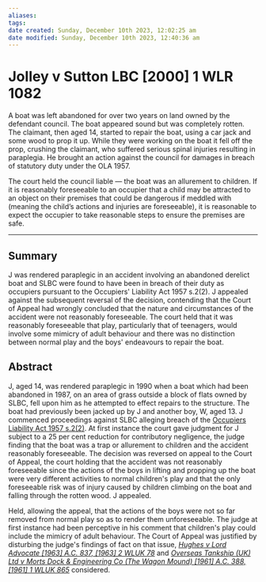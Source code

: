 ```yaml
---
aliases: 
tags: 
date created: Sunday, December 10th 2023, 12:02:25 am
date modified: Sunday, December 10th 2023, 12:40:36 am
---
```


# Jolley v Sutton LBC [2000] 1 WLR 1082

A boat was left abandoned for over two years on land owned by the defendant council. The boat appeared sound but was completely rotten. The claimant, then aged 14, started to repair the boat, using a car jack and some wood to prop it up. While they were working on the boat it fell off the prop, crushing the claimant, who suffered serious spinal injuries resulting in paraplegia. He brought an action against the council for damages in breach of statutory duty under the OLA 1957.

The court held the council liable — the boat was an allurement to children. If it is reasonably foreseeable to an occupier that a child may be attracted to an object on their premises that could be dangerous if meddled with (meaning the child’s actions and injuries are foreseeable), it is reasonable to expect the occupier to take reasonable steps to ensure the premises are safe.

---

## Summary

J was rendered paraplegic in an accident involving an abandoned derelict boat and SLBC were found to have been in breach of their duty as occupiers pursuant to the Occupiers' Liability Act 1957 s.2(2). J appealed against the subsequent reversal of the decision, contending that the Court of Appeal had wrongly concluded that the nature and circumstances of the accident were not reasonably foreseeable. The court held that it was reasonably foreseeable that play, particularly that of teenagers, would involve some mimicry of adult behaviour and there was no distinction between normal play and the boys' endeavours to repair the boat.

## Abstract

J, aged 14, was rendered paraplegic in 1990 when a boat which had been abandoned in 1987, on an area of grass outside a block of flats owned by SLBC, fell upon him as he attempted to effect repairs to the structure. The boat had previously been jacked up by J and another boy, W, aged 13. J commenced proceedings against SLBC alleging breach of the [Occupiers Liability Act 1957 s.2(2)](https://uk.westlaw.com/Document/I7B605520E44811DA8D70A0E70A78ED65/View/FullText.html?originationContext=document&transitionType=DocumentItem&ppcid=a3a14c06f23f4ce7884ba2762e863851&contextData=(sc.Default)). At first instance the court gave judgment for J subject to a 25 per cent reduction for contributory negligence, the judge finding that the boat was a trap or allurement to children and the accident reasonably foreseeable. The decision was reversed on appeal to the Court of Appeal, the court holding that the accident was not reasonably foreseeable since the actions of the boys in lifting and propping up the boat were very different activities to normal children's play and that the only foreseeable risk was of injury caused by children climbing on the boat and falling through the rotten wood. J appealed.

Held, allowing the appeal, that the actions of the boys were not so far removed from normal play so as to render them unforeseeable. The judge at first instance had been perceptive in his comment that children's play could include the mimicry of adult behaviour. The Court of Appeal was justified by disturbing the judge's findings of fact on that issue, _[Hughes v Lord Advocate [1963] A.C. 837, [1963] 2 WLUK 78](https://uk.westlaw.com/Document/IC4760FA0E42711DA8FC2A0F0355337E9/View/FullText.html?originationContext=document&transitionType=DocumentItem&ppcid=a3a14c06f23f4ce7884ba2762e863851&contextData=(sc.Default))_ and _[Overseas Tankship (UK) Ltd v Morts Dock & Engineering Co (The Wagon Mound) [1961] A.C. 388, [1961] 1 WLUK 865](https://uk.westlaw.com/Document/I14EB2330E42811DA8FC2A0F0355337E9/View/FullText.html?originationContext=document&transitionType=DocumentItem&ppcid=a3a14c06f23f4ce7884ba2762e863851&contextData=(sc.Default))_ considered.
